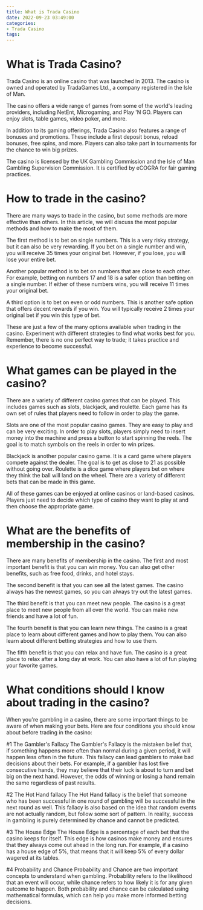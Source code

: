 ```yaml
---
title: What is Trada Casino
date: 2022-09-23 03:49:00
categories:
- Trada Casino
tags:
---
```



#  What is Trada Casino?

Trada Casino is an online casino that was launched in 2013. The casino is owned and operated by TradaGames Ltd., a company registered in the Isle of Man.

The casino offers a wide range of games from some of the world's leading providers, including NetEnt, Microgaming, and Play 'N GO. Players can enjoy slots, table games, video poker, and more.

In addition to its gaming offerings, Trada Casino also features a range of bonuses and promotions. These include a first deposit bonus, reload bonuses, free spins, and more. Players can also take part in tournaments for the chance to win big prizes.

The casino is licensed by the UK Gambling Commission and the Isle of Man Gambling Supervision Commission. It is certified by eCOGRA for fair gaming practices.

#  How to trade in the casino?

There are many ways to trade in the casino, but some methods are more effective than others. In this article, we will discuss the most popular methods and how to make the most of them.

The first method is to bet on single numbers. This is a very risky strategy, but it can also be very rewarding. If you bet on a single number and win, you will receive 35 times your original bet. However, if you lose, you will lose your entire bet.

Another popular method is to bet on numbers that are close to each other. For example, betting on numbers 17 and 18 is a safer option than betting on a single number. If either of these numbers wins, you will receive 11 times your original bet.

A third option is to bet on even or odd numbers. This is another safe option that offers decent rewards if you win. You will typically receive 2 times your original bet if you win this type of bet.

These are just a few of the many options available when trading in the casino. Experiment with different strategies to find what works best for you. Remember, there is no one perfect way to trade; it takes practice and experience to become successful.

#  What games can be played in the casino?

There are a variety of different casino games that can be played. This includes games such as slots, blackjack, and roulette. Each game has its own set of rules that players need to follow in order to play the game.

Slots are one of the most popular casino games. They are easy to play and can be very exciting. In order to play slots, players simply need to insert money into the machine and press a button to start spinning the reels. The goal is to match symbols on the reels in order to win prizes.

Blackjack is another popular casino game. It is a card game where players compete against the dealer. The goal is to get as close to 21 as possible without going over. Roulette is a dice game where players bet on where they think the ball will land on the wheel. There are a variety of different bets that can be made in this game.

All of these games can be enjoyed at online casinos or land-based casinos. Players just need to decide which type of casino they want to play at and then choose the appropriate game.

#  What are the benefits of membership in the casino?

There are many benefits of membership in the casino. The first and most important benefit is that you can win money. You can also get other benefits, such as free food, drinks, and hotel stays.

The second benefit is that you can see all the latest games. The casino always has the newest games, so you can always try out the latest games.

The third benefit is that you can meet new people. The casino is a great place to meet new people from all over the world. You can make new friends and have a lot of fun.

The fourth benefit is that you can learn new things. The casino is a great place to learn about different games and how to play them. You can also learn about different betting strategies and how to use them.

The fifth benefit is that you can relax and have fun. The casino is a great place to relax after a long day at work. You can also have a lot of fun playing your favorite games.

#  What conditions should I know about trading in the casino?

When you're gambling in a casino, there are some important things to be aware of when making your bets. Here are four conditions you should know about before trading in the casino:

#1 The Gambler's Fallacy
The Gambler's Fallacy is the mistaken belief that, if something happens more often than normal during a given period, it will happen less often in the future. This fallacy can lead gamblers to make bad decisions about their bets. For example, if a gambler has lost five consecutive hands, they may believe that their luck is about to turn and bet big on the next hand. However, the odds of winning or losing a hand remain the same regardless of past results.

#2 The Hot Hand fallacy
The Hot Hand fallacy is the belief that someone who has been successful in one round of gambling will be successful in the next round as well. This fallacy is also based on the idea that random events are not actually random, but follow some sort of pattern. In reality, success in gambling is purely determined by chance and cannot be predicted.

#3 The House Edge
The House Edge is a percentage of each bet that the casino keeps for itself. This edge is how casinos make money and ensures that they always come out ahead in the long run. For example, if a casino has a house edge of 5%, that means that it will keep 5% of every dollar wagered at its tables.

#4 Probability and Chance
Probability and Chance are two important concepts to understand when gambling. Probability refers to the likelihood that an event will occur, while chance refers to how likely it is for any given outcome to happen. Both probability and chance can be calculated using mathematical formulas, which can help you make more informed betting decisions.